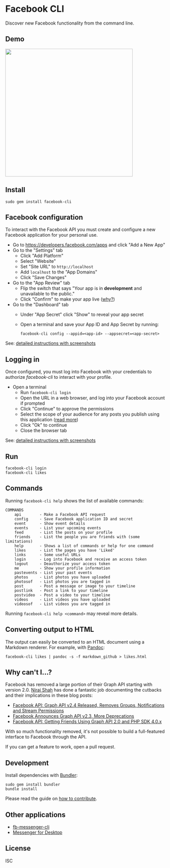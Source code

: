 # Facebook CLI

Discover new Facebook functionality from the command line.

## Demo

<a href="https://asciinema.org/a/87129"><img src="https://asciinema.org/a/87129.png" width="400"/></a>

## Install

```
sudo gem install facebook-cli
```

## Facebook configuration

To interact with the Facebook API you must create and configure a new Facebook application for your personal use.

- Go to https://developers.facebook.com/apps and click "Add a New App"
- Go to the "Settings" tab
  - Click "Add Platform"
  - Select "Website"
  - Set "Site URL" to `http://localhost`
  - Add `localhost` to the "App Domains"
  - Click "Save Changes"
- Go to the "App Review" tab
  - Flip the switch that says "Your app is in **development** and unavailable to the public."
  - Click "Confirm" to make your app live ([why?](# "This is required for any content you publish through this app to be visible to other users."))
- Go to the "Dashboard" tab
  - Under "App Secret" click "Show" to reveal your app secret
  - Open a terminal and save your App ID and App Secret by running:<br>

    ```
    facebook-cli config --appid=<app-id> --appsecret=<app-secret>
    ```

See: [detailed instructions with screenshots](doc/configuration.md)

## Logging in

Once configured, you must log into Facebook with your credentials to authorize *facebook-cli* to interact with your profile.

- Open a terminal
  - Run `facebook-cli login`
  - Open the URL in a web browser, and log into your Facebook account if prompted
  - Click "Continue" to approve the permissions
  - Select the scope of your audience for any posts you publish using this application ([read more](https://www.facebook.com/help/211513702214269))
  - Click "Ok" to continue
  - Close the browser tab

See: [detailed instructions with screenshots](doc/configuration.md#logging-in)

## Run

```
facebook-cli login
facebook-cli likes
```

## Commands

Running ```facebook-cli help``` shows the list of available commands:

```
COMMANDS
    api        - Make a Facebook API request
    config     - Save Facebook application ID and secret
    event      - Show event details
    events     - List your upcoming events
    feed       - List the posts on your profile
    friends    - List the people you are friends with (some limitations)
    help       - Shows a list of commands or help for one command
    likes      - List the pages you have 'Liked'
    links      - Some useful URLs
    login      - Log into Facebook and receive an access token
    logout     - Deauthorize your access token
    me         - Show your profile information
    pastevents - List your past events
    photos     - List photos you have uploaded
    photosof   - List photos you are tagged in
    post       - Post a message or image to your timeline
    postlink   - Post a link to your timeline
    postvideo  - Post a video to your timeline
    videos     - List videos you have uploaded
    videosof   - List videos you are tagged in
```

Running ```facebook-cli help <command>``` may reveal more details.

## Converting output to HTML

The output can easily be converted to an HTML document using a Markdown renderer.  For example, with [Pandoc](http://pandoc.org/):

```
facebook-cli likes | pandoc -s -f markdown_github > likes.html
```

## Why can't I...?

Facebook has removed a large portion of their Graph API starting with version 2.0. [Niraj Shah](https://github.com/niraj-shah) has done a fantastic job documenting the cutbacks and their implications in these blog posts:

* [Facebook API: Graph API v2.4 Released, Removes Groups, Notifications and Stream Permissions](https://www.webniraj.com/2015/07/14/facebook-api-graph-api-v2-4-released-removes-groups-notifications-and-stream-permissions/)
* [Facebook Announces Graph API v2.3, More Deprecations](https://www.webniraj.com/2015/03/26/facebook-announces-graph-api-v2-3-more-deprecations/)
* [Facebook API: Getting Friends Using Graph API 2.0 and PHP SDK 4.0.x](https://www.webniraj.com/2014/06/12/facebook-api-getting-friends-using-graph-api-2-0-and-php-sdk-4-0-x/)

With so much functionality removed, it's not possible to build a full-featured interface to Facebook through the API.

If you can get a feature to work, open a pull request.

## Development

Install dependencies with [Bundler](http://bundler.io/):

```
sudo gem install bundler
bundle install
```

Please read the guide on [how to contribute](CONTRIBUTING.md).

## Other applications

- [fb-messenger-cli](https://github.com/Alex-Rose/fb-messenger-cli)
- [Messenger for Desktop](https://github.com/Aluxian/Messenger-for-Desktop)

## License

ISC